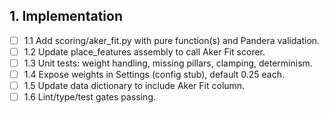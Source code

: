 ## 1. Implementation
- [ ] 1.1 Add scoring/aker_fit.py with pure function(s) and Pandera validation.
- [ ] 1.2 Update place_features assembly to call Aker Fit scorer.
- [ ] 1.3 Unit tests: weight handling, missing pillars, clamping, determinism.
- [ ] 1.4 Expose weights in Settings (config stub), default 0.25 each.
- [ ] 1.5 Update data dictionary to include Aker Fit column.
- [ ] 1.6 Lint/type/test gates passing.
